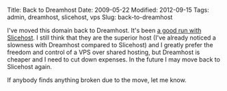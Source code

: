 Title: Back to Dreamhost
Date: 2009-05-22
Modified: 2012-09-15
Tags: admin, dreamhost, slicehost, vps
Slug: back-to-dreamhost

I've moved this domain back to Dreamhost. It's been <a href="http://pig-monkey.com/2008/06/09/a-move-to-slicehost/">a good run with Slicehost</a>. I still think that they are the superior host (I've already noticed a slowness with Dreamhost compared to Slicehost) and I greatly prefer the freedom and control of a VPS over shared hosting, but Dreamhost is cheaper and I need to cut down expenses. In the future I may move back to Slicehost again.

If anybody finds anything broken due to the move, let me know.
